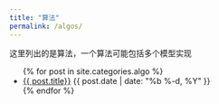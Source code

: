 ```yaml
---
title: "算法"
permalink: /algos/
---
```


这里列出的是算法，一个算法可能包括多个模型实现

<ul class="myposts">
{% for post in site.categories.algo %}
    <li><a href="{{ site.baseurl }}{{ post.url }}">{{ post.title}}</a>
    <span class="postDate">{{ post.date | date: "%b %-d, %Y" }}</span>
    </li>
{% endfor %}
</ul>
